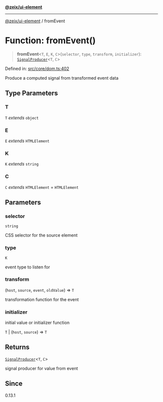 [**@zeix/ui-element**](../README.md)

***

[@zeix/ui-element](../globals.md) / fromEvent

# Function: fromEvent()

> **fromEvent**\<`T`, `E`, `K`, `C`\>(`selector`, `type`, `transform`, `initializer`): [`SignalProducer`](../type-aliases/SignalProducer.md)\<`T`, `C`\>

Defined in: [src/core/dom.ts:402](https://github.com/zeixcom/ui-element/blob/019cf77c80beb600bfb17e452913f013b9d638c1/src/core/dom.ts#L402)

Produce a computed signal from transformed event data

## Type Parameters

### T

`T` *extends* `object`

### E

`E` *extends* `HTMLElement`

### K

`K` *extends* `string`

### C

`C` *extends* `HTMLElement` = `HTMLElement`

## Parameters

### selector

`string`

CSS selector for the source element

### type

`K`

event type to listen for

### transform

(`host`, `source`, `event`, `oldValue`) => `T`

transformation function for the event

### initializer

initial value or initializer function

`T` | (`host`, `source`) => `T`

## Returns

[`SignalProducer`](../type-aliases/SignalProducer.md)\<`T`, `C`\>

signal producer for value from event

## Since

0.13.1
